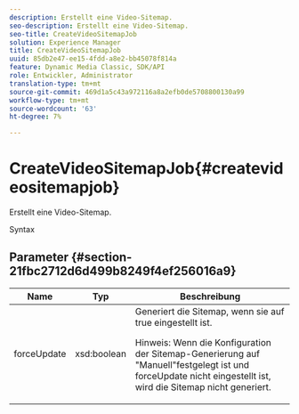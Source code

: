 ```yaml
---
description: Erstellt eine Video-Sitemap.
seo-description: Erstellt eine Video-Sitemap.
seo-title: CreateVideoSitemapJob
solution: Experience Manager
title: CreateVideoSitemapJob
uuid: 85db2e47-ee15-4fdd-a8e2-bb45078f814a
feature: Dynamic Media Classic, SDK/API
role: Entwickler, Administrator
translation-type: tm+mt
source-git-commit: 469d1a5c43a972116a8a2efb0de5708800130a99
workflow-type: tm+mt
source-wordcount: '63'
ht-degree: 7%

---
```



# CreateVideoSitemapJob{#createvideositemapjob}

Erstellt eine Video-Sitemap.

Syntax

## Parameter {#section-21fbc2712d6d499b8249f4ef256016a9}

<table id="table_7B459A9D55CE49A38D8A77CBD229033A"> 
 <thead> 
  <tr> 
   <th colname="col1" class="entry"> Name </th> 
   <th colname="col2" class="entry"> Typ </th> 
   <th colname="col3" class="entry"> Beschreibung </th> 
  </tr> 
 </thead>
 <tbody> 
  <tr> 
   <td colname="col1"> <span class="codeph"> <span class="varname"> forceUpdate</span> </span> </td> 
   <td colname="col2"> <span class="codeph"> xsd:boolean</span> </td> 
   <td colname="col3">Generiert die Sitemap, wenn sie auf <span class="codeph"> true</span> eingestellt ist. <p><p>Hinweis: Wenn die Konfiguration der Sitemap-Generierung auf "Manuell"festgelegt ist und <span class="codeph"> forceUpdate</span> nicht eingestellt ist, wird die Sitemap nicht generiert. </p></p></td> 
  </tr> 
 </tbody> 
</table>

